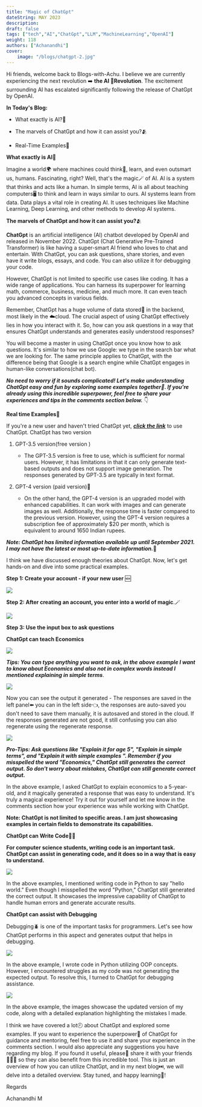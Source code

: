 ```yaml
---
title: "Magic of ChatGpt"
dateString: MAY 2023
description:
draft: false
tags: ["tech","AI","ChatGpt","LLM","MachineLearning","OpenAI"]
weight: 118
authors: ["Achanandhi"]
cover:
    image: "/blogs/chatgpt-2.jpg"
---
```



Hi friends, welcome back to Blogs-with-Achu. I believe we are currently experiencing the next revolution ➡️ **the AI 🤖Revolution**. The excitement surrounding AI has escalated significantly following the release of ChatGpt by OpenAI.

**In Today's Blog:**

- What exactly is AI?🤔

- The marvels of ChatGpt and how it can assist you?🫂

- Real-Time Examples📔

**What exactly is AI**🤖

Imagine a world🌍 where machines could think🤔, learn, and even outsmart us, humans. Fascinating, right? Well, that's the magic🪄 of AI. AI is a system that thinks and acts like a human. In simple terms, AI is all about teaching computers🖥️ to think and learn in ways similar to ours. AI systems learn from data. Data plays a vital role in creating AI. It uses techniques like Machine Learning, Deep Learning, and other methods to develop AI systems.

**The marvels of ChatGpt and how it can assist you?**🫂

**ChatGpt** is an artificial intelligence (AI) chatbot developed by OpenAI and released in November 2022. ChatGpt (Chat Generative Pre-Trained Transformer) is like having a super-smart AI friend who loves to chat and entertain. With ChatGpt, you can ask questions, share stories, and even have it write blogs, essays, and code. You can also utilize it for debugging your code.

However, ChatGpt is not limited to specific use cases like coding. It has a wide range of applications. You can harness its superpower for learning math, commerce, business, medicine, and much more. It can even teach you advanced concepts in various fields.

Remember, ChatGpt has a huge volume of data stored🫙 in the backend, most likely in the ☁️cloud. The crucial aspect of using ChatGpt effectively lies in how you interact with it. So, how can you ask questions in a way that ensures ChatGpt understands and generates easily understood responses?

You will become a master in using ChatGpt once you know how to ask questions. It's similar to how we use Google: we type in the search bar what we are looking for. The same principle applies to ChatGpt, with the difference being that Google is a search engine while ChatGpt engages in human-like conversations(chat bot).

  
**_No need to worry if it sounds complicated! Let's make understanding ChatGpt easy and fun by exploring some examples together🙌. If you're already using this incredible superpower, feel free to share your experiences and tips in the comments section below._** 👇

**Real time Examples**📔

If you're a new user and haven't tried ChatGpt yet, [**_click the link_**](https://openai.com/blog/chatgpt) to use ChatGpt. ChatGpt has two version

1. GPT-3.5 version(free version )
    - The GPT-3.5 version is free to use, which is sufficient for normal users. However, it has limitations in that it can only generate text-based outputs and does not support image generation. The responses generated by GPT-3.5 are typically in text format.

3. GPT-4 version (paid version)🤑
    - On the other hand, the GPT-4 version is an upgraded model with enhanced capabilities. It can work with images and can generate images as well. Additionally, the response time is faster compared to the previous version. However, using the GPT-4 version requires a subscription fee of approximately $20 per month, which is equivalent to around 1650 Indian rupees.

**_Note: ChatGpt has limited information available up until September 2021. I may not have the latest or most up-to-date information._**🥲

I think we have discussed enough theories about ChatGpt. Now, let's get hands-on and dive into some practical examples.

**Step 1: Create your account - if your new user** 🆕

![](https://achanandhi.wordpress.com/wp-content/uploads/2023/05/screenshot-445-1.png?w=1024)

**Step 2: After creating an account, you enter into a world of magic**.🪄

![](https://achanandhi.wordpress.com/wp-content/uploads/2023/05/screenshot-447.png?w=1024)

**Step 3: Use the input box to ask questions**

**ChatGpt can teach Economics**

![](https://achanandhi.wordpress.com/wp-content/uploads/2023/05/screenshot-448-edited.png)

_**Tips: You can type anything you want to ask, in the above example I want to know about Economics and also not in complex words instead I mentioned explaining in simple terms**_.

![](https://achanandhi.wordpress.com/wp-content/uploads/2023/05/screenshot-449.png?w=1024)

Now you can see the output it generated - The responses are saved in the left panel⬅️ you can in the left side👈, the responses are auto-saved you don't need to save them manually, it is autosaved and stored in the cloud. If the responses generated are not good, it still confusing you can also regenerate using the regenerate response.

![](https://achanandhi.wordpress.com/wp-content/uploads/2023/05/screenshot-451.png?w=1024)

**_Pro-Tips: Ask questions like "Explain it for age 5", "Explain in simple terms", and "Explain it with simple examples ". Remember if you misspelled the word "Economics," ChatGpt still generates the correct output. So don't worry about mistakes, ChatGpt can still generate correct output._**

In the above example, I asked ChatGpt to explain economics to a 5-year-old, and it magically generated a response that was easy to understand. It's truly a magical experience! Try it out for yourself and let me know in the comments section how your experience was while working with ChatGpt.

**Note: ChatGpt is not limited to specific areas. I am just showcasing examples in certain fields to demonstrate its capabilities.**

**ChatGpt can Write Code**👨‍💻

**For computer science students, writing code is an important task. ChatGpt can assist in generating code, and it does so in a way that is easy to understand.**

![](https://achanandhi.wordpress.com/wp-content/uploads/2023/05/screenshot-452.png?w=1024)

In the above examples, I mentioned writing code in Python to say "hello world." Even though I misspelled the word "Python," ChatGpt still generated the correct output. It showcases the impressive capability of ChatGpt to handle human errors and generate accurate results.

**ChatGpt can assist with Debugging**

Debugging🪲 is one of the important tasks for programmers. Let's see how ChatGpt performs in this aspect and generates output that helps in debugging.

![](https://achanandhi.wordpress.com/wp-content/uploads/2023/05/screenshot-453.png?w=1024)

In the above example, I wrote code in Python utilizing OOP concepts. However, I encountered struggles as my code was not generating the expected output. To resolve this, I turned to ChatGpt for debugging assistance.

![](https://achanandhi.wordpress.com/wp-content/uploads/2023/05/screenshot-456.png?w=1024)

In the above example, the images showcase the updated version of my code, along with a detailed explanation highlighting the mistakes I made.

I think we have covered a lot🕗 about ChatGpt and explored some examples. If you want to experience the superpower💪 of ChatGpt for guidance and mentoring, feel free to use it and share your experience in the comments section. I would also appreciate any suggestions you have regarding my blog. If you found it useful, please🙏 share it with your friends🧑‍🤝‍🧑 so they can also benefit from this incredible tool. This is just an overview of how you can utilize ChatGpt, and in my next blog⏭️, we will delve into a detailed overview. Stay tuned, and happy learning📖!

Regards

Achanandhi M
